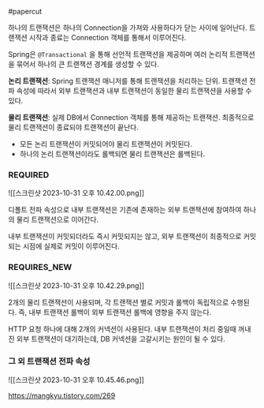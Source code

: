 #papercut 

하나의 트랜잭션은 하나의 Connection을 가져와 사용하다가 닫는 사이에 일어난다.
트랜잭션 시작과 종료는 Connection 객체를 통해서 이루어진다.

Spring은 `@Transactional` 을 통해 선언적 트랜잭션을 제공하며 여러 논리적 트랜잭션을 묶어서 하나의 큰 트랜잭션 경계를 생성할 수 있다.

**논리 트랜잭션**: Spring 트랜잭션 매니저를 통해 트랜잭션을 처리하는 단위. 트랜잭션 전파 속성에 따라서 외부 트랜잭션과 내부 트랜잭션이 동일한 물리 트랜잭션을 사용할 수 있다.

**물리 트랜잭션**: 실제 DB에서 Connection 객체를 통해 제공하는 트랜잭션. 최종적으로 물리 트랜잭션이 종료되야 트랜잭션이 끝난다.

- 모든 논리 트랜잭션이 커밋되어야 물리 트랜잭션이 커밋된다.
- 하나의 논리 트랜잭션이라도 롤백되면 물리 트랜잭션은 롤백된다.
### REQUIRED

![[스크린샷 2023-10-31 오후 10.42.00.png]]

디폴트 전파 속성으로 내부 트랜잭션은 기존에 존재하는 외부 트랜잭션에 참여하여 하나의 물리 트랜잭션으로 이어간다.

내부 트랜잭션이 커밋되더라도 즉시 커밋되지는 않고, 외부 트랜잭션이 최종적으로 커밋되는 시점에 실제로 커밋이 이루어진다.
### REQUIRES_NEW

![[스크린샷 2023-10-31 오후 10.42.29.png]]

2개의 물리 트랜잭션이 사용되며, 각 트랜잭션 별로 커밋과 롤백이 독립적으로 수행된다. 즉, 내부 트랜잭션 롤백이 외부 트랜잭션 롤백에 영향을 주지 않는다.

HTTP 요청 하나에 대해 2개의 커넥션이 사용된다. 내부 트랜잭션이 처리 중일때 꺼내진 외부 트랜잭션이 대기하는데, DB 커넥션을 고갈시키는 원인이 될 수 있다.
### 그 외 트랜잭션 전파 속성

![[스크린샷 2023-10-31 오후 10.45.46.png]]



https://mangkyu.tistory.com/269